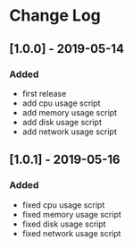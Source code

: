 # Change Log

## [1.0.0] - 2019-05-14
### Added
- first release
- add cpu usage script
- add memory usage script
- add disk usage script
- add network usage script

## [1.0.1] - 2019-05-16
### Added
- fixed cpu usage script
- fixed memory usage script
- fixed disk usage script
- fixed network usage script